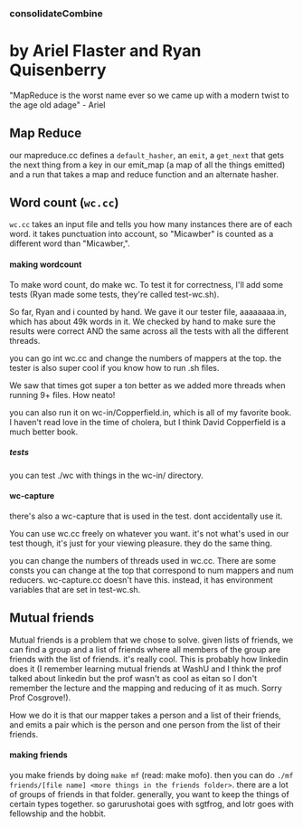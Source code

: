 ### consolidateCombine

# by Ariel Flaster and Ryan Quisenberry

"MapReduce is the worst name ever so we came up with a modern twist to the age old adage" - Ariel


## Map Reduce

our mapreduce.cc defines a `default_hasher`, an `emit`, a `get_next` that gets the next thing 
from a key in our emit_map (a map of all the things emitted) and a run that takes a map and 
reduce function and an alternate hasher. 



## Word count (`wc.cc`)

`wc.cc` takes an input file and tells you how many instances there are of each word. 
it takes punctuation into account, so "Micawber" is counted as a different word than "Micawber,". 


#### making wordcount 

To make word count, do make wc. To test it for correctness, I'll add some tests (Ryan made 
some tests, they're called test-wc.sh). 

So far, Ryan and i counted by hand. We gave it our tester file, aaaaaaaa.in, which has about 49k
words in it. We checked by hand to make sure the results were correct AND the same across all 
the tests with all the different threads.

you can go int wc.cc and change the numbers of mappers at the top. the tester is also super cool if you know how to run .sh files. 

We saw that times got super a ton better as we added more threads when running 9+ files. How neato! 

you can also run it on wc-in/Copperfield.in, which is all of my favorite book. I haven't read love 
in the time of cholera, but I think David Copperfield is a much better book.


##### tests

you can test ./wc with things in the wc-in/ directory.


#### wc-capture

there's also a wc-capture that is used in the test. dont accidentally use it. 

You can use wc.cc freely on whatever you want. it's not what's used in our test though, it's just 
for your viewing pleasure. they do the same thing.


you can change the numbers of threads used in wc.cc. There are some consts you can change at the 
top that correspond to num mappers and num reducers. wc-capture.cc doesn't have this. instead, it 
has environment variables that are set in test-wc.sh. 





## Mutual friends

Mutual friends is a problem that we chose to solve. given lists of friends, we can find a group and a list of friends 
where all members of the group are friends with the list of friends. it's really cool. This is probably
how linkedin does it (I remember learning mutual friends at WashU and I think the prof talked about linkedin
but the prof wasn't as cool as eitan so I don't remember the lecture and the mapping and reducing of it
as much. Sorry Prof Cosgrove!).


How we do it is that our mapper takes a person and a list of their friends, and emits a pair which is 
the person and one person from the list of their friends. 



#### making friends

you make friends by doing `make mf` (read: make mofo). then you can do `./mf friends/[file name] <more things in the friends folder>`. there are a lot of groups of friends in that folder. generally, you want to keep the things of certain types together. so garurushotai goes with sgtfrog, and lotr goes with fellowship and the hobbit. 


